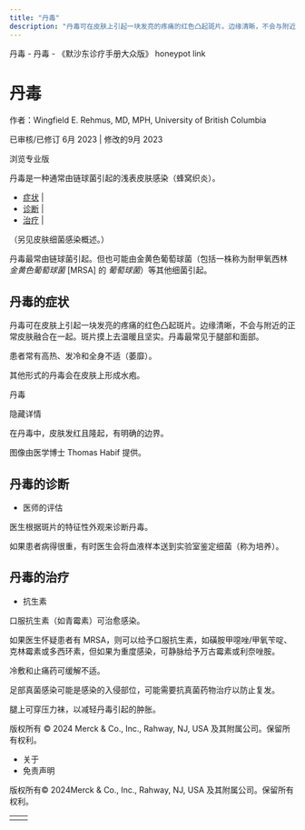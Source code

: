 ```yaml
---
title: "丹毒"
description: "丹毒可在皮肤上引起一块发亮的疼痛的红色凸起斑片。边缘清晰，不会与附近的正常皮肤融合在一起。斑片摸上去温暖且坚实。丹毒最常见于腿部和面部。"
---
```


﻿丹毒 \- 丹毒 \- 《默沙东诊疗手册大众版》 honeypot link

# 丹毒

作者：Wingfield E. Rehmus, MD, MPH, University of British Columbia

已审核/已修订 6月 2023 \| 修改的9月 2023

浏览专业版

丹毒是一种通常由链球菌引起的浅表皮肤感染（蜂窝织炎）。

- [症状](#症状_v53031934_zh) \|
- [诊断](#诊断_v53031938_zh) \|
- [治疗](#治疗_v53031946_zh) \|

（另见皮肤细菌感染概述。）

丹毒最常由链球菌引起。但也可能由金黄色葡萄球菌（包括一株称为耐甲氧西林 _金黄色葡萄球菌_ \[MRSA\] 的 _葡萄球菌_）等其他细菌引起。

## 丹毒的症状

丹毒可在皮肤上引起一块发亮的疼痛的红色凸起斑片。边缘清晰，不会与附近的正常皮肤融合在一起。斑片摸上去温暖且坚实。丹毒最常见于腿部和面部。

患者常有高热、发冷和全身不适（萎靡）。

其他形式的丹毒会在皮肤上形成水疱。

丹毒



隐藏详情

在丹毒中，皮肤发红且隆起，有明确的边界。

图像由医学博士 Thomas Habif 提供。

## 丹毒的诊断

- 医师的评估


医生根据斑片的特征性外观来诊断丹毒。

如果患者病得很重，有时医生会将血液样本送到实验室鉴定细菌（称为培养）。

## 丹毒的治疗

- 抗生素


口服抗生素（如青霉素）可治愈感染。

如果医生怀疑患者有 MRSA，则可以给予口服抗生素，如磺胺甲噁唑/甲氧苄啶、克林霉素或多西环素，但如果为重度感染，可静脉给予万古霉素或利奈唑胺。

冷敷和止痛药可缓解不适。

足部真菌感染可能是感染的入侵部位，可能需要抗真菌药物治疗以防止复发。

腿上可穿压力袜，以减轻丹毒引起的肿胀。



版权所有 © 2024
Merck & Co., Inc., Rahway, NJ, USA 及其附属公司。保留所有权利。

- 关于
- 免责声明

版权所有© 2024Merck & Co., Inc., Rahway, NJ, USA 及其附属公司。保留所有权利。

|     |     |
| --- | --- |
|  |  |